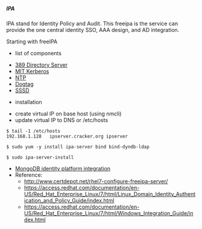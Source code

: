 ##### IPA 

IPA stand for Identity Policy and Audit. This freeipa is the service can provide
the one central identity SSO, AAA design, and AD integration.

Starting with freeIPA
- list of components
* [389 Directory Server](http://directory.fedoraproject.org/)
* [MIT Kerberos](http://k5wiki.kerberos.org/wiki/Main_Page)
* [NTP](http://ntp.org/)
* [Dogtag](http://fedoraproject.org/wiki/Features/DogtagCertificateSystem)
* [SSSD](https://fedorahosted.org/sssd/)

- installation
* create virtual IP on base host (using nmcli)
* update virtual IP to DNS or /etc/hosts
```
$ tail -1 /etc/hosts
192.168.1.128   ipserver.cracker.org ipserver

$ sudo yum -y install ipa-server bind bind-dyndb-ldap

$ sudo ipa-server-install
```
* [MongoDB identity platform integration](http://docs.mongodb.org/ecosystem/tutorial/configure-red-hat-enterprise-linux-identity-management/)
* Reference:
   - http://www.certdepot.net/rhel7-configure-freeipa-server/
   - https://access.redhat.com/documentation/en-US/Red_Hat_Enterprise_Linux/7/html/Linux_Domain_Identity_Authentication_and_Policy_Guide/index.html
   - https://access.redhat.com/documentation/en-US/Red_Hat_Enterprise_Linux/7/html/Windows_Integration_Guide/index.html
